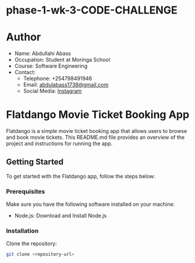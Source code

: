 # phase-1-wk-3-CODE-CHALLENGE

# Author

- Name: Abdullahi Abass
- Occupation: Student at Moringa School
- Course: Software Engineering
- Contact:
  - Telephone: +254798491946
  - Email: abdulabass1738@gmail.com
  - Social Media: [Instagram](https://www.instagram.com/__.abvss_.1300/?igshid=NTc4MTIwNjQ2YQ%3D%3D)

# Flatdango Movie Ticket Booking App

Flatdango is a simple movie ticket booking app that allows users to browse and book movie tickets. This README.md file provides an overview of the project and instructions for running the app.

## Getting Started

To get started with the Flatdango app, follow the steps below:

### Prerequisites

Make sure you have the following software installed on your machine:

- Node.js: Download and Install Node.js

### Installation

Clone the repository:

```bash
git clone <repository-url>

